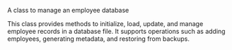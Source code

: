 A class to manage an employee database

This class provides methods to initialize, load, update, and manage employee records in a database file.
It supports operations such as adding employees, generating metadata, and restoring from backups.
